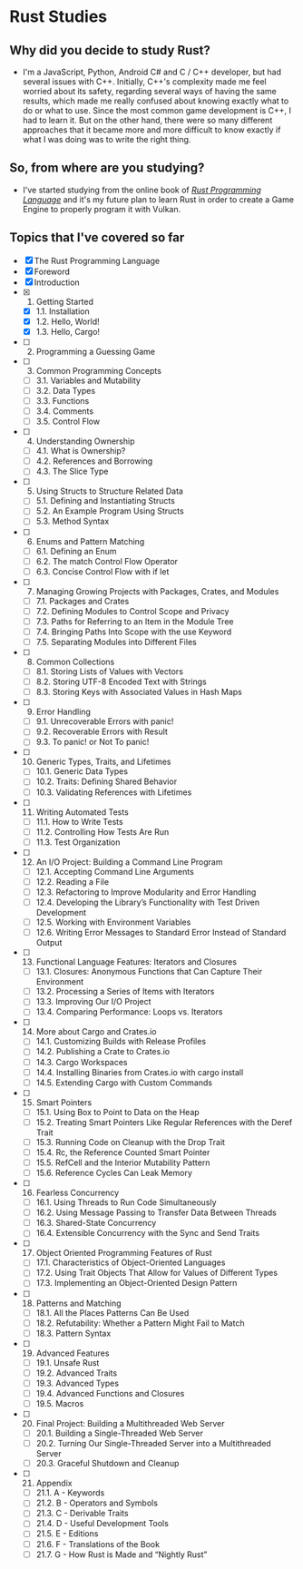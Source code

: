 # Rust Studies

## Why did you decide to study Rust?
 - I'm a JavaScript, Python, Android C# and C / C++ developer, but had several issues with C++. Initially, C++'s complexity made me feel worried about its safety, regarding several ways of having the same results, which made me really confused about knowing exactly what to do or what to use. Since the most common game development is C++, I had to learn it. But on the other hand, there were so many different approaches that it became more and more difficult to know exactly if what I was doing was to write the right thing.

## So, from where are you studying?
 - I've started studying from the online book of [_Rust Programming Language_](https://doc.rust-lang.org/stable/book/) and it's my future plan to learn Rust in order to create a Game Engine to properly program it with Vulkan.

## Topics that I've covered so far

- [x] The Rust Programming Language
- [x] Foreword
- [x] Introduction
- [x] 1. Getting Started
    - [x] 1.1. Installation
    - [x] 1.2. Hello, World!
    - [x] 1.3. Hello, Cargo!
- [ ] 2. Programming a Guessing Game
- [ ] 3. Common Programming Concepts
    - [ ] 3.1. Variables and Mutability
    - [ ] 3.2. Data Types
    - [ ] 3.3. Functions
    - [ ] 3.4. Comments
    - [ ] 3.5. Control Flow
- [ ] 4. Understanding Ownership
    - [ ] 4.1. What is Ownership?
    - [ ] 4.2. References and Borrowing
    - [ ] 4.3. The Slice Type
- [ ] 5. Using Structs to Structure Related Data
    - [ ] 5.1. Defining and Instantiating Structs
    - [ ] 5.2. An Example Program Using Structs
    - [ ] 5.3. Method Syntax
- [ ] 6. Enums and Pattern Matching
    - [ ] 6.1. Defining an Enum
    - [ ] 6.2. The match Control Flow Operator
    - [ ] 6.3. Concise Control Flow with if let
- [ ] 7. Managing Growing Projects with Packages, Crates, and Modules
    - [ ] 7.1. Packages and Crates
    - [ ] 7.2. Defining Modules to Control Scope and Privacy
    - [ ] 7.3. Paths for Referring to an Item in the Module Tree
    - [ ] 7.4. Bringing Paths Into Scope with the use Keyword
    - [ ] 7.5. Separating Modules into Different Files
- [ ] 8. Common Collections
    - [ ] 8.1. Storing Lists of Values with Vectors
    - [ ] 8.2. Storing UTF-8 Encoded Text with Strings
    - [ ] 8.3. Storing Keys with Associated Values in Hash Maps
- [ ] 9. Error Handling
    - [ ] 9.1. Unrecoverable Errors with panic!
    - [ ] 9.2. Recoverable Errors with Result
    - [ ] 9.3. To panic! or Not To panic!
- [ ] 10. Generic Types, Traits, and Lifetimes
    - [ ] 10.1. Generic Data Types
    - [ ] 10.2. Traits: Defining Shared Behavior
    - [ ] 10.3. Validating References with Lifetimes
- [ ] 11. Writing Automated Tests
    - [ ] 11.1. How to Write Tests
    - [ ] 11.2. Controlling How Tests Are Run
    - [ ] 11.3. Test Organization
- [ ] 12. An I/O Project: Building a Command Line Program
    - [ ] 12.1. Accepting Command Line Arguments
    - [ ] 12.2. Reading a File
    - [ ] 12.3. Refactoring to Improve Modularity and Error Handling
    - [ ] 12.4. Developing the Library’s Functionality with Test Driven Development
    - [ ] 12.5. Working with Environment Variables
    - [ ] 12.6. Writing Error Messages to Standard Error Instead of Standard Output
- [ ] 13. Functional Language Features: Iterators and Closures
    - [ ] 13.1. Closures: Anonymous Functions that Can Capture Their Environment
    - [ ] 13.2. Processing a Series of Items with Iterators
    - [ ] 13.3. Improving Our I/O Project
    - [ ] 13.4. Comparing Performance: Loops vs. Iterators
- [ ] 14. More about Cargo and Crates.io
    - [ ] 14.1. Customizing Builds with Release Profiles
    - [ ] 14.2. Publishing a Crate to Crates.io
    - [ ] 14.3. Cargo Workspaces
    - [ ] 14.4. Installing Binaries from Crates.io with cargo install
    - [ ] 14.5. Extending Cargo with Custom Commands
- [ ] 15. Smart Pointers
    - [ ] 15.1. Using Box to Point to Data on the Heap
    - [ ] 15.2. Treating Smart Pointers Like Regular References with the Deref Trait
    - [ ] 15.3. Running Code on Cleanup with the Drop Trait
    - [ ] 15.4. Rc, the Reference Counted Smart Pointer
    - [ ] 15.5. RefCell and the Interior Mutability Pattern
    - [ ] 15.6. Reference Cycles Can Leak Memory
- [ ] 16. Fearless Concurrency
    - [ ] 16.1. Using Threads to Run Code Simultaneously
    - [ ] 16.2. Using Message Passing to Transfer Data Between Threads
    - [ ] 16.3. Shared-State Concurrency
    - [ ] 16.4. Extensible Concurrency with the Sync and Send Traits
- [ ] 17. Object Oriented Programming Features of Rust
    - [ ] 17.1. Characteristics of Object-Oriented Languages
    - [ ] 17.2. Using Trait Objects That Allow for Values of Different Types
    - [ ] 17.3. Implementing an Object-Oriented Design Pattern
- [ ] 18. Patterns and Matching
    - [ ] 18.1. All the Places Patterns Can Be Used
    - [ ] 18.2. Refutability: Whether a Pattern Might Fail to Match
    - [ ] 18.3. Pattern Syntax
- [ ] 19. Advanced Features
    - [ ] 19.1. Unsafe Rust
    - [ ] 19.2. Advanced Traits
    - [ ] 19.3. Advanced Types
    - [ ] 19.4. Advanced Functions and Closures
    - [ ] 19.5. Macros
- [ ] 20. Final Project: Building a Multithreaded Web Server
    - [ ] 20.1. Building a Single-Threaded Web Server
    - [ ] 20.2. Turning Our Single-Threaded Server into a Multithreaded Server
	- [ ] 20.3. Graceful Shutdown and Cleanup
- [ ] 21. Appendix
    - [ ] 21.1. A - Keywords
    - [ ] 21.2. B - Operators and Symbols
    - [ ] 21.3. C - Derivable Traits
    - [ ] 21.4. D - Useful Development Tools
    - [ ] 21.5. E - Editions
    - [ ] 21.6. F - Translations of the Book
    - [ ] 21.7. G - How Rust is Made and “Nightly Rust”